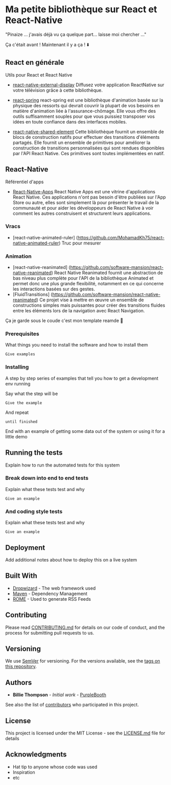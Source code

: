 # Ma petite bibliothèque sur React et React-Native

"Pinaize ... j'avais déjà vu ça quelque part... laisse moi chercher ..."

Ça c'était avant ! Maintenant il y a ça ! :arrow_down:

## React en générale

Utils pour React et React Native

* [react-native-external-display](https://github.com/mybigday/react-native-external-display)
Diffusez votre application ReactNative sur votre télévision grâce à cette bibliothèque.

* [react-spring](https://github.com/react-spring/react-spring) 
react-spring est une bibliothèque d'animation basée sur la physique des ressorts qui devrait couvrir la plupart de vos besoins en matière d'animation liée à l'assurance-chômage. Elle vous offre des outils suffisamment souples pour que vous puissiez transposer vos idées en toute confiance dans des interfaces mobiles.

* [react-native-shared-element](https://github.com/IjzerenHein/react-native-shared-element) 
Cette bibliothèque fournit un ensemble de blocs de construction natifs pour effectuer des transitions d'éléments partagés. Elle fournit un ensemble de primitives pour améliorer la construction de transitions personnalisées qui sont rendues disponibles par l'API React Native. Ces primitives sont toutes implémentées en natif.

## React-Native

Référentiel d'apps

* [React-Native-Apps](https://github.com/ReactNativeNews/React-Native-Apps) 
React Native Apps est une vitrine d'applications React Native. Ces applications n'ont pas besoin d'être publiées sur l'App Store ou autre, elles sont simplement là pour présenter le travail de la communauté et pour aider les développeurs de React Native à voir comment les autres construisent et structurent leurs applications.

### Vracs

* [react-native-animated-ruler] (https://github.com/MohamadKh75/react-native-animated-ruler)
Truc pour mesurer

### Animation

* [react-native-reanimated] (https://github.com/software-mansion/react-native-reanimated)
React Native Reanimated fournit une abstraction de bas niveau plus complète pour l'API de la bibliothèque Animated et permet donc une plus grande flexibilité, notamment en ce qui concerne les interactions basées sur des gestes.
* [FluidTransitions] (https://github.com/software-mansion/react-native-reanimated)
Ce projet vise à mettre en œuvre un ensemble de constructions simples mais puissantes pour créer des transitions fluides entre les éléments lors de la navigation avec React Navigation.

Ça je garde sous le coude c'est mon template reamde :small_red_triangle_down:

### Prerequisites

What things you need to install the software and how to install them

```
Give examples
```

### Installing

A step by step series of examples that tell you how to get a development env running

Say what the step will be

```
Give the example
```

And repeat

```
until finished
```

End with an example of getting some data out of the system or using it for a little demo

## Running the tests

Explain how to run the automated tests for this system

### Break down into end to end tests

Explain what these tests test and why

```
Give an example
```

### And coding style tests

Explain what these tests test and why

```
Give an example
```

## Deployment

Add additional notes about how to deploy this on a live system

## Built With

* [Dropwizard](http://www.dropwizard.io/1.0.2/docs/) - The web framework used
* [Maven](https://maven.apache.org/) - Dependency Management
* [ROME](https://rometools.github.io/rome/) - Used to generate RSS Feeds

## Contributing

Please read [CONTRIBUTING.md](https://gist.github.com/PurpleBooth/b24679402957c63ec426) for details on our code of conduct, and the process for submitting pull requests to us.

## Versioning

We use [SemVer](http://semver.org/) for versioning. For the versions available, see the [tags on this repository](https://github.com/your/project/tags). 

## Authors

* **Billie Thompson** - *Initial work* - [PurpleBooth](https://github.com/PurpleBooth)

See also the list of [contributors](https://github.com/your/project/contributors) who participated in this project.

## License

This project is licensed under the MIT License - see the [LICENSE.md](LICENSE.md) file for details

## Acknowledgments

* Hat tip to anyone whose code was used
* Inspiration
* etc
